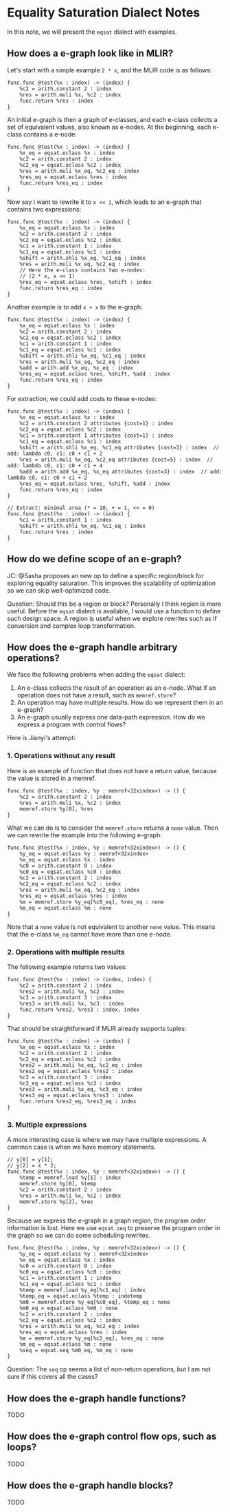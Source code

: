 # Equality Saturation Dialect Notes

In this note, we will present the `eqsat` dialect with examples.

## How does a e-graph look like in MLIR? 

Let's start with a simple example `2 * x`, and the MLIR code is as follows:

```mlir
func.func @test(%x : index) -> (index) {
    %c2 = arith.constant 2 : index
    %res = arith.muli %x, %c2 : index
    func.return %res : index
}
```

An initial e-graph is then a graph of e-classes, and each e-class collects a set of equivalent values, also known as e-nodes.
At the beginning, each e-class contains a e-node:
```mlir
func.func @test(%x : index) -> (index) {
    %x_eq = eqsat.eclass %x : index
    %c2 = arith.constant 2 : index
    %c2_eq = eqsat.eclass %c2 : index
    %res = arith.muli %x_eq, %c2_eq : index
    %res_eq = eqsat.eclass %res : index
    func.return %res_eq : index
}
```

Now say I want to rewrite it to `x << 1`, which leads to an e-graph that contains two expressions:
```mlir
func.func @test(%x : index) -> (index) {
    %x_eq = eqsat.eclass %x : index
    %c2 = arith.constant 2 : index
    %c2_eq = eqsat.eclass %c2 : index
    %c1 = arith.constant 1 : index
    %c1_eq = eqsat.eclass %c1 : index
    %shift = arith.shli %x_eq, %c1_eq : index
    %res = arith.muli %x_eq, %c2_eq : index
    // Here the e-class contains two e-nodes: 
    // (2 * x, x << 1)
    %res_eq = eqsat.eclass %res, %shift : index
    func.return %res_eq : index
}
```

Another example is to add `x + x` to the e-graph:
```mlir
func.func @test(%x : index) -> (index) {
    %x_eq = eqsat.eclass %x : index
    %c2 = arith.constant 2 : index
    %c2_eq = eqsat.eclass %c2 : index
    %c1 = arith.constant 1 : index
    %c1_eq = eqsat.eclass %c1 : index
    %shift = arith.shli %x_eq, %c1_eq : index
    %res = arith.muli %x_eq, %c2_eq : index
    %add = arith.add %x_eq, %x_eq : index
    %res_eq = eqsat.eclass %res, %shift, %add : index
    func.return %res_eq : index
}
```

For extraction, we could add costs to these e-nodes:
```mlir
func.func @test(%x : index) -> (index) {
    %x_eq = eqsat.eclass %x : index
    %c2 = arith.constant 2 attributes {cost=1} : index
    %c2_eq = eqsat.eclass %c2 : index
    %c1 = arith.constant 1 attributes {cost=1} : index
    %c1_eq = eqsat.eclass %c1 : index
    %shift = arith.shli %x_eq, %c1_eq attributes {cost=3} : index  // add: lambda c0, c1: c0 + c1 + 2
    %res = arith.muli %x_eq, %c2_eq attributes {cost=5} : index  // add: lambda c0, c1: c0 + c1 + 4
    %add = arith.add %x_eq, %x_eq attributes {cost=3} : index  // add: lambda c0, c1: c0 + c1 + 2
    %res_eq = eqsat.eclass %res, %shift, %add : index
    func.return %res_eq : index
}

// Extract: minimal area (* = 10, + = 1, << = 0)
func.func @test(%x : index) -> (index) {
    %c1 = arith.constant 1 : index
    %shift = arith.shli %x_eq, %c1_eq : index
    func.return %res : index
}
```

## How do we define scope of an e-graph? 

JC: @Sasha proposes an new op to define a specific region/block for exploring equality saturation.
This improves the scalability of optimization so we can skip well-optimized code.


Question: Should this be a region or block? Personally I think region is more useful. 
Before the `eqsat` dialect is available, I would use a function to define such design space.
A region is useful when we explore rewrites such as if conversion and complex loop transformation.


## How does the e-graph handle arbitrary operations? 

We face the following problems when adding the `eqsat` dialect:

1. An e-class collects the result of an operation as an e-node. What if an operation does not have a result, such as `memref.store`?
2. An operation may have multiple results. How do we represent them in an e-graph?
3. An e-graph usually express one data-path expression. How do we express a program with control flows?

Here is Jianyi's attempt:

### 1. Operations without any result

Here is an example of function that does not have a return value, because the value is stored in a memref.
```mlir
func.func @test(%x : index, %y : memref<32xindex>) -> () {
    %c2 = arith.constant 2 : index
    %res = arith.muli %x, %c2 : index
    memref.store %y[0], %res
}
```
What we can do is to consider the `memref.store` returns a `none` value.
Then we can rewrite the example into the following e-graph:
```mlir
func.func @test(%x : index, %y : memref<32xindex>) -> () {
    %y_eq = eqsat.eclass %y : memref<32xindex>
    %x_eq = eqsat.eclass %x : index
    %c0 = arith.constant 0 : index
    %c0_eq = eqsat.eclass %c0 : index
    %c2 = arith.constant 2 : index
    %c2_eq = eqsat.eclass %c2 : index
    %res = arith.muli %x_eq, %c2_eq : index
    %res_eq = eqsat.eclass %res : index
    %m = memref.store %y_eq[%c0_eq], %res_eq : none
    %m_eq = eqsat.eclass %m : none 
}
```
Note that a `none` value is not equivalent to another `none` value. This means that the e-class `%m_eq` cannot have more than one e-node.

### 2. Operations with multiple results

The following example returns two values:
```mlir
func.func @test(%x : index) -> (index, index) {
    %c2 = arith.constant 2 : index
    %res2 = arith.muli %x, %c2 : index
    %c3 = arith.constant 3 : index
    %res3 = arith.muli %x, %c3 : index
    func.return %res2, %res3 : index, index
}
```

That should be straightforward if MLIR already supports tuples:
```mlir
func.func @test(%x : index) -> (index) {
    %x_eq = eqsat.eclass %x : index
    %c2 = arith.constant 2 : index
    %c2_eq = eqsat.eclass %c2 : index
    %res2 = arith.muli %x_eq, %c2_eq : index
    %res2_eq = eqsat.eclass %res2 : index
    %c3 = arith.constant 3 : index
    %c3_eq = eqsat.eclass %c3 : index
    %res3 = arith.muli %x_eq, %c3_eq : index
    %res3_eq = eqsat.eclass %res3 : index
    func.return %res2_eq, %res3_eq : index
}
```

### 3. Multiple expressions 

A more interesting case is where we may have multiple expressions. A common case is when we have memory statements.
```mlir
// y[0] = y[1];
// y[2] = x * 2;
func.func @test(%x : index, %y : memref<32xindex>) -> () {
    %temp = memref.load %y[1] : index
    memref.store %y[0], %temp
    %c2 = arith.constant 2 : index
    %res = arith.muli %x, %c2 : index
    memref.store %y[2], %res
}
```

Because we express the e-graph in a graph region, the program order information is lost.
Here we use `eqsat.seq` to preserve the program order in the graph so we can do some scheduling rewrites.
```mlir
func.func @test(%x : index, %y : memref<32xindex>) -> () {
    %y_eq = eqsat.eclass %y : memref<32xindex>
    %x_eq = eqsat.eclass %x : index
    %c0 = arith.constant 0 : index
    %c0_eq = eqsat.eclass %c0 : index
    %c1 = arith.constant 1 : index
    %c1_eq = eqsat.eclass %c1 : index
    %temp = memref.load %y_eq[%c1_eq] : index
    %temp_eq = eqsat.eclass %temp : indetemp
    %m0 = memref.store %y_eq[%c0_eq], %temp_eq : none
    %m0_eq = eqsat.eclass %m0 : none 
    %c2 = arith.constant 2 : index
    %c2_eq = eqsat.eclass %c2 : index
    %res = arith.muli %x_eq, %c2_eq : index
    %res_eq = eqsat.eclass %res : index
    %m = memref.store %y_eq[%c2_eq], %res_eq : none
    %m_eq = eqsat.eclass %m : none
    %seq = eqsat.seq %m0_eq, %m_eq : none
}
```

Question: 
The `seq` op seems a list of non-return operations, but I am not sure if this covers all the cases?


## How does the e-graph handle functions? 

TODO

## How does the e-graph control flow ops, such as loops? 

TODO

## How does the e-graph handle blocks? 

TODO
